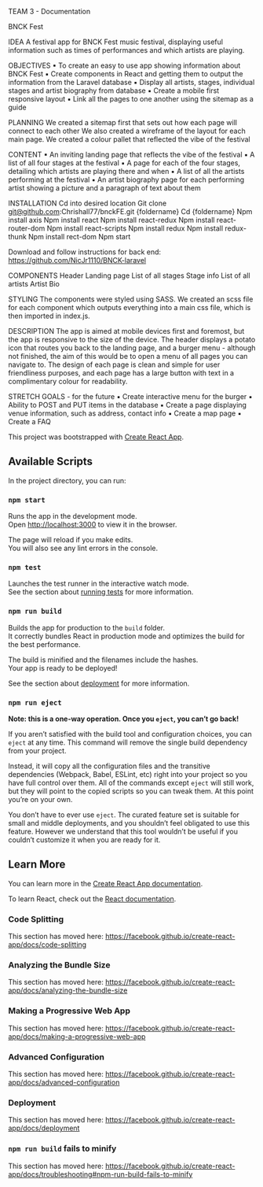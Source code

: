 TEAM 3 - Documentation

BNCK Fest 

IDEA
A festival app for BNCK Fest music festival, displaying useful information such as times of performances and which artists are playing.

OBJECTIVES
	▪	To create an easy to use app showing information about BNCK Fest
	▪	Create components in React and getting them to output the information from the Laravel database
	▪	Display all artists, stages, individual stages and artist biography from database
	▪	Create a mobile first responsive layout
	▪	Link all the pages to one another using the sitemap as a guide

PLANNING
We created a sitemap first that sets out how each page will connect to each other
We also created a wireframe of the layout for each main page.
We created a colour pallet that reflected the vibe of the festival

CONTENT
	▪	An inviting landing page that reflects the vibe of the festival
	▪	A list of all four stages at the festival
	▪	A page for each of the four stages, detailing which artists are playing there and when
	▪	A list of all the artists performing at the festival
	▪	An artist biography page for each performing artist showing a picture and a paragraph of text about them

INSTALLATION
Cd into desired location
Git clone git@github.com:Chrishall77/bnckFE.git {foldername}
Cd {foldername}
Npm install axis
Npm install react
Npm install react-redux
Npm install react-router-dom
Npm install react-scripts
Npm install redux
Npm install redux-thunk
Npm install rect-dom
Npm start

Download and follow instructions for back end:
https://github.com/NicJr1110/BNCK-laravel 

COMPONENTS
Header
Landing page
List of all stages
Stage info
List of all artists
Artist Bio

STYLING
The components were styled using SASS. We created an scss file for each component which outputs everything into a main css file, which is then imported in index.js. 

DESCRIPTION
The app is aimed at mobile devices first and foremost, but the app is responsive to the size of the device. The header displays a potato icon that routes you back to the landing page, and a burger menu - although not finished, the aim of this would be to open a menu of all pages you can navigate to.
The design of each page is clean and simple for user friendliness purposes, and each page has a large button with text in a complimentary colour for readability.

STRETCH GOALS - for the future
	▪	Create interactive menu for the burger
	▪	Ability to POST and PUT items in the database
	▪	Create a page displaying venue information, such as address, contact info
	▪	Create a map page
	▪	Create a FAQ
	

This project was bootstrapped with [Create React App](https://github.com/facebook/create-react-app).

## Available Scripts

In the project directory, you can run:

### `npm start`

Runs the app in the development mode.<br />
Open [http://localhost:3000](http://localhost:3000) to view it in the browser.

The page will reload if you make edits.<br />
You will also see any lint errors in the console.

### `npm test`

Launches the test runner in the interactive watch mode.<br />
See the section about [running tests](https://facebook.github.io/create-react-app/docs/running-tests) for more information.

### `npm run build`

Builds the app for production to the `build` folder.<br />
It correctly bundles React in production mode and optimizes the build for the best performance.

The build is minified and the filenames include the hashes.<br />
Your app is ready to be deployed!

See the section about [deployment](https://facebook.github.io/create-react-app/docs/deployment) for more information.

### `npm run eject`

**Note: this is a one-way operation. Once you `eject`, you can’t go back!**

If you aren’t satisfied with the build tool and configuration choices, you can `eject` at any time. This command will remove the single build dependency from your project.

Instead, it will copy all the configuration files and the transitive dependencies (Webpack, Babel, ESLint, etc) right into your project so you have full control over them. All of the commands except `eject` will still work, but they will point to the copied scripts so you can tweak them. At this point you’re on your own.

You don’t have to ever use `eject`. The curated feature set is suitable for small and middle deployments, and you shouldn’t feel obligated to use this feature. However we understand that this tool wouldn’t be useful if you couldn’t customize it when you are ready for it.

## Learn More

You can learn more in the [Create React App documentation](https://facebook.github.io/create-react-app/docs/getting-started).

To learn React, check out the [React documentation](https://reactjs.org/).

### Code Splitting

This section has moved here: https://facebook.github.io/create-react-app/docs/code-splitting

### Analyzing the Bundle Size

This section has moved here: https://facebook.github.io/create-react-app/docs/analyzing-the-bundle-size

### Making a Progressive Web App

This section has moved here: https://facebook.github.io/create-react-app/docs/making-a-progressive-web-app

### Advanced Configuration

This section has moved here: https://facebook.github.io/create-react-app/docs/advanced-configuration

### Deployment

This section has moved here: https://facebook.github.io/create-react-app/docs/deployment

### `npm run build` fails to minify

This section has moved here: https://facebook.github.io/create-react-app/docs/troubleshooting#npm-run-build-fails-to-minify
